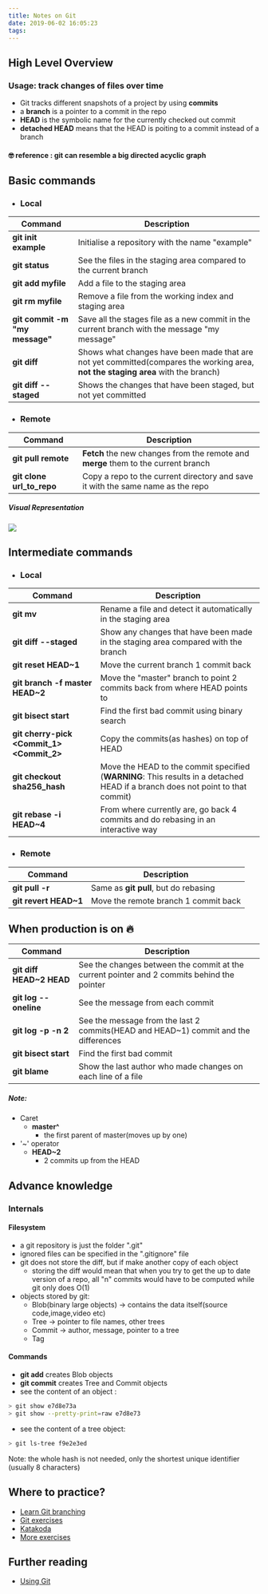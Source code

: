 ```yaml
---
title: Notes on Git
date: 2019-06-02 16:05:23
tags:
---
```

##  High Level Overview
### Usage: track changes of files over time

* Git tracks different snapshots of a project by using **commits**
* a **branch** is a pointer to a commit in the repo
* **HEAD** is the symbolic name for the currently checked out commit
* **detached HEAD** means that the HEAD is poiting to a commit instead of a branch

#### :nerd_face: reference  : git can resemble a big directed acyclic graph


## Basic commands

* ### Local

| Command | Description |
----------|--------------
| **git init example** | Initialise a repository with the name "example"|
| **git status**| See the files in the staging area compared to the current branch |
| **git add myfile** | Add a file to the staging area|
| **git rm myfile** | Remove a file from the working index and staging area|
| **git commit -m "my message"** | Save all the stages file as a new commit in the current branch with the message "my message"|
| **git diff** | Shows what changes have been made that are not yet committed(compares the working area, **not the staging area** with the branch) |
| **git diff --staged** | Shows the changes that have been staged, but not yet committed|


* ### Remote

| Command | Description |
|---------|-------------|
| **git pull remote** | **Fetch** the new changes from the remote and **merge** them to the current branch|
| **git clone url_to_repo** | Copy a repo to the current directory and save it with the same name as the repo|


##### Visual Representation
![](/../posts_resources/Notes-on-Git/git_workflow.png)



## Intermediate commands

* ### Local

| Command | Description |
|---------|-------------|
| **git mv** | Rename a file and detect it automatically in the staging area |
| **git diff --staged**| Show any changes that have been made in the staging area compared with the branch|
| **git reset HEAD~1** | Move the current branch 1 commit back |
| **git branch -f master HEAD~2**| Move the "master" branch to point 2 commits back from where HEAD points to |
| **git bisect start** | Find the first bad commit using binary search |
| **git cherry-pick <Commit_1> <Commit_2>** | Copy the commits(as hashes) on top of HEAD |
| **git checkout sha256_hash**| Move the HEAD to the commit specified (**WARNING**: This results in a detached HEAD if a branch does not point to that commit) |
| **git rebase -i HEAD~4** | From where currently are, go back 4 commits and do rebasing in an interactive way |


* ### Remote

| Command | Description |
|---------|-------------|
| **git pull -r** | Same as **git pull**, but do rebasing|
|**git revert HEAD~1**| Move the remote branch 1 commit back |




## When production is on :fire:

| Command | Description |
| --------|------------ |
| **git diff HEAD~2 HEAD**| See the changes between the commit at the current pointer and 2 commits behind the pointer |
| **git log --oneline** | See the message from each commit |
| **git log -p -n 2**| See the message from the last 2 commits(HEAD and HEAD~1) commit and the differences|
| **git bisect start**| Find the first bad commit|
| **git blame <file>**| Show the last author who made changes on each line of a file|


##### Note:

* Caret
  * **master^**
    * the first parent of master(moves up by one)
* '~' operator
  * **HEAD~2**
    * 2 commits up from the HEAD


## Advance knowledge

### Internals

#### Filesystem
* a git repository is just the folder ".git"
* ignored files can be specified in the ".gitignore" file
* git does not store the diff, but if make another copy of each object
  * storing the diff would mean that when you try to get the up to date version of a repo, all "n" commits would have to be computed while git only does O(1)
* objects stored by git:
  * Blob(binary large objects) -> contains the data itself(source code,image,video etc)
  * Tree -> pointer to file names, other trees
  * Commit -> author, message, pointer to a tree
  * Tag


#### Commands

* **git add** creates Blob objects
* **git commit** creates Tree and Commit objects
* see the content of an object :

```bash
> git show e7d8e73a
> git show --pretty-print=raw e7d8e73
```

* see the content of a tree object:


```bash
> git ls-tree f9e2e3ed
```
Note: the whole hash is not needed, only the shortest unique identifier (usually 8 characters)



## Where to practice?
* [Learn Git branching](https://learngitbranching.js.org/)
* [Git exercises](https://gitexercises.fracz.com/)
* [Katakoda](https://www.katacoda.com/courses/git)
* [More exercises](https://training-course-material.com/training/Git_exercises)

## Further reading
* [Using Git](https://code-maven.com/slides/git/)